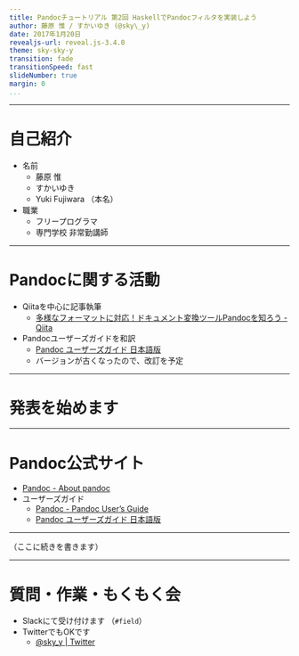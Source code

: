 ```yaml
---
title: Pandocチュートリアル 第2回 HaskellでPandocフィルタを実装しよう
author: 藤原 惟 / すかいゆき (@sky\_y)
date: 2017年1月20日
revealjs-url: reveal.js-3.4.0
theme: sky-sky-y
transition: fade
transitionSpeed: fast
slideNumber: true
margin: 0
...
```


----

# 自己紹介

- 名前
    - 藤原 惟
    - すかいゆき
    - Yuki Fujiwara （本名）
- 職業
    - フリープログラマ
    - 専門学校 非常勤講師

----

# Pandocに関する活動

- Qiitaを中心に記事執筆
    - [多様なフォーマットに対応！ドキュメント変換ツールPandocを知ろう - Qiita](http://qiita.com/sky_y/items/80bcd0f353ef5b8980ee)
- Pandocユーザーズガイドを和訳
    - [Pandoc ユーザーズガイド 日本語版](http://sky-y.github.io/site-pandoc-jp/users-guide/)
    - バージョンが古くなったので、改訂を予定

----

# 発表を始めます

----

# Pandoc公式サイト

- [Pandoc - About pandoc](http://pandoc.org/index.html)
- ユーザーズガイド
    - [Pandoc - Pandoc User’s Guide](http://pandoc.org/MANUAL.html)
    - [Pandoc ユーザーズガイド 日本語版](http://sky-y.github.io/site-pandoc-jp/users-guide/)

----

（ここに続きを書きます）

----

# 質問・作業・もくもく会

- Slackにて受け付けます （`#field`）
- TwitterでもOKです
    - [\@sky\_y \| Twitter](https://twitter.com/sky_y)
